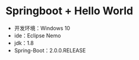 # Springboot + Hello World


- 开发环境：Windows 10
- ide：Eclipse Nemo
- jdk：1.8
- Spring-Boot：2.0.0.RELEASE
